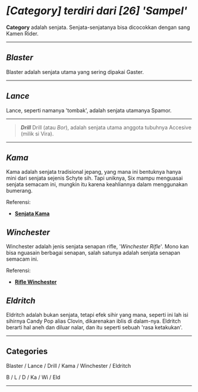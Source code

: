 # _**[Category] terdiri dari [26] 'Sampel'**_ <br>
**Category** adalah senjata. Senjata-senjatanya bisa dicocokkan dengan sang Kamen Rider.

---
## ***Blaster***
Blaster adalah senjata utama yang sering dipakai Gaster.

---
## ***Lance***
Lance, seperti namanya 'tombak', adalah senjata utamanya Spamor.

---

> ***Drill***
Drill (atau *Bor*), adalah senjata utama anggota tubuhnya Accesive (milik si Vira).

---
##  ***Kama***
Kama adalah senjata tradisional jepang, yang mana ini bentuknya hanya mini dari senjata sejenis Schyte sih. Tapi uniknya, Six mampu menguasai senjata semacam ini, mungkin itu karena keahliannya dalam menggunakan bumerang.

Referensi:
- [**Senjata Kama**](https://en.wikipedia.org/wiki/Kama_(tool))

## ***Winchester***
Winchester adalah jenis senjata senapan rifle, '*Winchester Rifle*'. Mono kan bisa nguasain berbagai senapan, salah satunya adalah senjata senapan semacam ini.

Referensi:
- [**Rifle Winchester**](https://en.wikipedia.org/wiki/Winchester_rifle)

## ***Eldritch***
Eldritch adalah bukan senjata, tetapi efek sihir yang mana, seperti ini lah isi sihirnya Candy Pop alias Clovin, dikarenakan iblis di dalam-nya. Eldritch berarti hal aneh dan diluar nalar, dan itu seperti sebuah 'rasa ketakukan'.

---

## Categories

Blaster / Lance / Drill / Kama / Winchester / Eldritch

B / L / D / Ka / Wi / Eld

---

